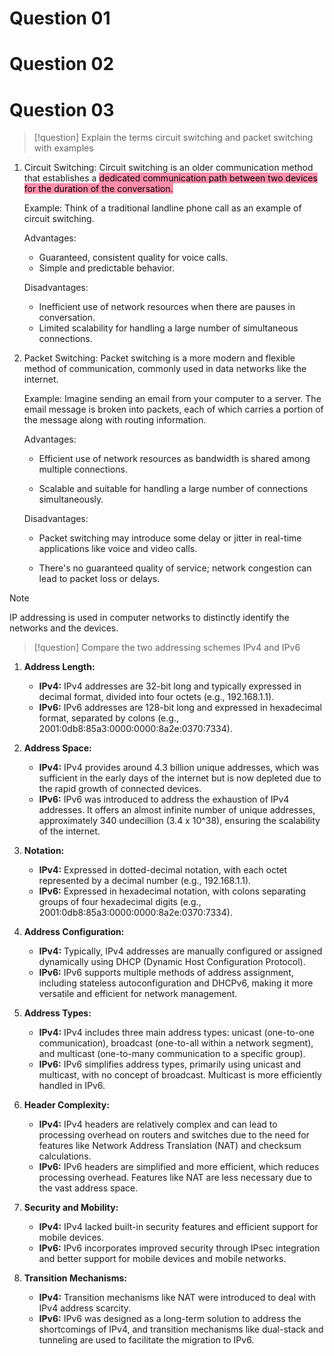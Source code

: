 # Question 01

# Question 02

# Question 03

> [!question]
> Explain the terms circuit switching and packet switching with examples

1. Circuit Switching: Circuit switching is an older communication method that establishes a <mark style="background: #FF5582A6;">dedicated communication path between two devices for the duration of the conversation. </mark>
    
    Example: Think of a traditional landline phone call as an example of circuit switching. 
    
    Advantages:
    
    - Guaranteed, consistent quality for voice calls.
    - Simple and predictable behavior.
    
    Disadvantages:
    
    - Inefficient use of network resources when there are pauses in conversation.
    - Limited scalability for handling a large number of simultaneous connections.
      
2. Packet Switching: Packet switching is a more modern and flexible method of communication, commonly used in data networks like the internet. 
    
    Example: Imagine sending an email from your computer to a server. The email message is broken into packets, each of which carries a portion of the message along with routing information. 
    
    Advantages:
    
    - Efficient use of network resources as bandwidth is shared among multiple connections.
      
    - Scalable and suitable for handling a large number of connections simultaneously.
    
    Disadvantages:
    
    - Packet switching may introduce some delay or jitter in real-time applications like voice and video calls.
      
    - There's no guaranteed quality of service; network congestion can lead to packet loss or delays.

> [!note]
> IP addressing is used in computer networks to distinctly identify the networks and the devices.

> [!question]
> Compare the two addressing schemes IPv4 and IPv6

1. **Address Length:**
    
    - **IPv4:** IPv4 addresses are 32-bit long and typically expressed in decimal format, divided into four octets (e.g., 192.168.1.1).
    - **IPv6:** IPv6 addresses are 128-bit long and expressed in hexadecimal format, separated by colons (e.g., 2001:0db8:85a3:0000:0000:8a2e:0370:7334).
2. **Address Space:**
    
    - **IPv4:** IPv4 provides around 4.3 billion unique addresses, which was sufficient in the early days of the internet but is now depleted due to the rapid growth of connected devices.
    - **IPv6:** IPv6 was introduced to address the exhaustion of IPv4 addresses. It offers an almost infinite number of unique addresses, approximately 340 undecillion (3.4 x 10^38), ensuring the scalability of the internet.
      
3. **Notation:**
    
    - **IPv4:** Expressed in dotted-decimal notation, with each octet represented by a decimal number (e.g., 192.168.1.1).
    - **IPv6:** Expressed in hexadecimal notation, with colons separating groups of four hexadecimal digits (e.g., 2001:0db8:85a3:0000:0000:8a2e:0370:7334).
      
4. **Address Configuration:**
    
    - **IPv4:** Typically, IPv4 addresses are manually configured or assigned dynamically using DHCP (Dynamic Host Configuration Protocol).
    - **IPv6:** IPv6 supports multiple methods of address assignment, including stateless autoconfiguration and DHCPv6, making it more versatile and efficient for network management.
5. **Address Types:**
    
    - **IPv4:** IPv4 includes three main address types: unicast (one-to-one communication), broadcast (one-to-all within a network segment), and multicast (one-to-many communication to a specific group).
    - **IPv6:** IPv6 simplifies address types, primarily using unicast and multicast, with no concept of broadcast. Multicast is more efficiently handled in IPv6.
6. **Header Complexity:**
    
    - **IPv4:** IPv4 headers are relatively complex and can lead to processing overhead on routers and switches due to the need for features like Network Address Translation (NAT) and checksum calculations.
    - **IPv6:** IPv6 headers are simplified and more efficient, which reduces processing overhead. Features like NAT are less necessary due to the vast address space.
7. **Security and Mobility:**
    
    - **IPv4:** IPv4 lacked built-in security features and efficient support for mobile devices.
    - **IPv6:** IPv6 incorporates improved security through IPsec integration and better support for mobile devices and mobile networks.
8. **Transition Mechanisms:**
    
    - **IPv4:** Transition mechanisms like NAT were introduced to deal with IPv4 address scarcity.
    - **IPv6:** IPv6 was designed as a long-term solution to address the shortcomings of IPv4, and transition mechanisms like dual-stack and tunneling are used to facilitate the migration to IPv6.
